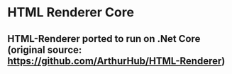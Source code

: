 HTML Renderer Core 
=============

## HTML-Renderer ported to run on .Net Core (original source: https://github.com/ArthurHub/HTML-Renderer)